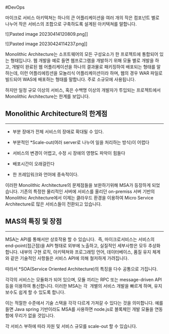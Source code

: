 #DevOps

마이크로 서비스 아키텍쳐는 하나의 큰 어플리케이션을 여러 개의 작은 컴포넌트 별로 나누어 작은 서비스의 조합으로 구축하도록 설계된 아키텍쳐를 말합니다.

![[Pasted image 20230414120809.png]]

![[Pasted image 20230424114237.png]]


Monolithic Architecture는 소프트웨어의 모든 구성요소가 한 프로젝트에 통합되어 있는 형태입니다. 웹 개발을 예로 들면 웹프로그램을 개발하기 위해 모듈 별로 개발을 하고, 개발이 완료된 웹 어플리케이션을 하나의 결과물로 패키징하여 배포되는 형태를 말하는데, 이런 어플리에킹션을 모놀리식 어플리케이션이라 하며, 웹의 경우 WAR 파일로 빌드되어 WAS에 배포하는 형태를 말합니다. 주로 소규모에 사용됩니다.

하지만 일정 규모 이상의 서비스, 혹은 수백명 이상의 개발자가 투입되는 프로젝트에서 Monolithic Architecture는 한계를 보입니다.

## Monolithic Architecture의 한계점
---

- 부분 장애가 전체 서비스의 장애로 확대될 수 있다.

- 부분적인 *Scale-out(여러 server로 나누어 일을 처리하는 방식)이 어렵다

- 서비스의 변경이 어렵고, 수정 시 장애의 영향도 파악이 힘들다

- 배포시간이 오래걸린다

- 한 프레임워크와 언어에 종속적이다.

이러한 Monolithic Architecture의 문제점들을 보완하기위해 MSA가 등장하게 되었습니다. 기존의 특정한 물리적인 서버에 서비스를 올리던 on-premiss 서버 기반의 Monolithic Architecture에서 이제는 클라우드 환경을 이용하여 Micro Service Architecture로 많은 서비스들이 전환되고 있습니다.

## MAS의 특징 및 장점
---

MSA는 API를 통해서만 상호작용 할 수 있습니다.  즉, 마이크로서비스는 서비스의 end-point(접근점)을 API 형태로 외부에 노출하고, 실질적인 세부사항은 모두 추상화 합니다. 내부의 구현 로직, 아키텍쳐와 프로그래밍 언어, 데이터베이스, 품질 유지 체계와 같은 기술적인 사항들은 서비스 API에 의해 철저하게 가려집니다.

따라서 *SOA(Service Oriented Architecture)의 특징을 다수 공통으로 가집니다.

각각의 서비스는 모듈화가 되어 있으며, 모듈 끼리는 RPC 또는 message-driven API 등을 이용하여 통신합니다. 이러한 MSA는 각  개별의 서비스 개발을 빠르게 하며, 유지보수도 쉽게 할 수 있도록 합니다.

이는 적절한 수준에서 기술 스택을 각각 다르게 가져갈 수 있다는 것을 의미합니다. 예를 들면 Java spring 기반이라도 MSA를 사용하면 node.js로 블록체인 개발 모듈을 연동함에 무리가 없을 것입니다.

각 서비스 부하에 따라 자원 및 서비스 규모를 scale-out 할 수 있습니다.
